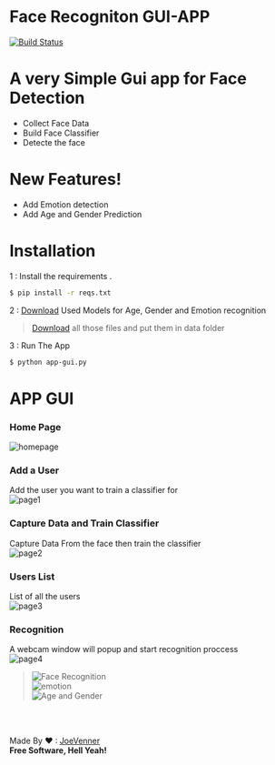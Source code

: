 # Face Recogniton GUI-APP


[![Build Status](https://travis-ci.org/joemccann/dillinger.svg?branch=master)](https://www.youtube.com/channel/UCKvgGs-ALhvOq9u95PHXHNw)



# A very Simple Gui app for Face Detection 

  - Collect Face Data
  - Build Face Classifier 
  - Detecte the face

#  New Features!

  - Add Emotion detection
  - Add Age and Gender Prediction
  
  
# Installation

1 : Install the requirements .

```sh
$ pip install -r reqs.txt
```
2 : [Download](https://www.mediafire.com/folder/a17rjtfzq8yne/) Used Models for Age, Gender and Emotion recognition

> [Download](https://www.mediafire.com/folder/a17rjtfzq8yne/) all those files and put them in data folder 

3 : Run The App 

```sh
$ python app-gui.py
```

# APP GUI

### Home Page
![homepage](https://i.ibb.co/c62qvR2/home-page.png)

### Add a User <br>
Add the user you want to train a classifier for <br>
![page1](https://i.ibb.co/t8gdq6s/adduser.png)<br>


### Capture Data and Train Classifier<br>
Capture Data From the face then train the classifier<br>
![page2](https://i.ibb.co/D8JgYhN/capandtraindata.png)<br>

### Users List<br>
List of all the users<br>
![page3](https://i.ibb.co/1KwfVVV/dropdown.png)<br>

### Recognition <br>
A webcam window will popup and start recognition proccess<br>
![page4](https://i.ibb.co/sCtgDDC/4page.png)<br>
>![Face Recognition](https://i.ibb.co/bNpC5wR/jack.png)<br>
>![emotion](https://i.ibb.co/F7pdtjZ/emotion.png)<br>
>![Age and Gender](https://i.ibb.co/9q1L7sD/age.png)<br>



<br><br>

Made By ❤ : [JoeVenner](mailto:ylafrimi@gmail.com)<br>
**Free Software, Hell Yeah!**




